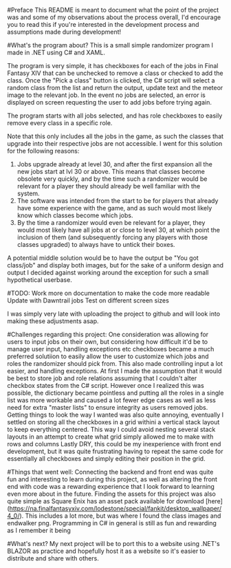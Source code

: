 #Preface
This README is meant to document what the point of the project was and some of my observations about the process overall, I'd encourage you to read this if you're interested in the development process and assumptions made during development!

#What's the program about?
This is a small simple randomizer program I made in .NET using C# and XAML.

The program is very simple, it has checkboxes for each of the jobs in Final Fantasy XIV that can be unchecked to remove a class or checked to add the class. Once the "Pick a class" button is clicked, the C# script will select a random class from the list and return the output, update text and the meteor image to the relevant job. In the event no jobs are selected, an error is displayed on screen requesting the user to add jobs before trying again.

The program starts with all jobs selected, and has role checkboxes to easily remove every class in a specific role.

Note that this only includes all the jobs in the game, as such the classes that upgrade into their respective jobs are not accessible. I went for this solution for the following reasons:

1. Jobs upgrade already at level 30, and after the first expansion all the new jobs start at lvl 30 or above. This means that classes become obsolete very quickly, and by the time such a randomizer would be relevant for a player they should already be well familiar with the system.
2. The software was intended from the start to be for players that already have some experience with the game, and as such would most likely know which classes become which jobs.
3. By the time a randomizer would even be relevant for a player, they would most likely have all jobs at or close to level 30, at which point the inclusion of them (and subsequently forcing any players with those classes upgraded) to always have to untick their boxes.

A potential middle solution would be to have the output be "You got class/job" and display both images, but for the sake of a uniform design and output I decided against working around the exception for such a small hypothetical userbase.

#TODO:
Work more on documentation to make the code more readable
Update with Dawntrail jobs
Test on different screen sizes

I was simply very late with uploading the project to github and will look into making these adjustments asap.

#Challenges regarding this project:
One consideration was allowing for users to input jobs on their own, but considering how difficult it'd be to manage user input, handling exceptions etc checkboxes became a much preferred solutiion to easily allow the user to customize which jobs and roles the randomizer should pick from. This also made controlling input a lot easier, and handling exceptions.
At first I made the assumption that it would be best to store job and role relations assuming that I couldn't alter checkbox states from the C# script. However once I realized this was possible, the dictionary became pointless and putting all the roles in a single list was more workable and caused a lot fewer edge cases as well as less need for extra "master lists" to ensure integrity as users removed jobs.
Getting things to look the way I wanted was also quite annoying, eventually I settled on storing all the checkboxes in a grid withini a vertical stack layout to keep everything centered. This way I could avoid nesting several stack layouts in an attempt to create what grid simply allowed me to make with rows and columns
Lastly DRY, this could be my inexperience with front end development, but it was quite frustrating having to repeat the same code for essentially all checkboxes and simply editing their position in the grid.

#Things that went well:
Connecting the backend and front end was quite fun and interesting to learn during this project, as well as altering the front end with code was a rewarding experience that I look forward to learning even more about in the future.
Finding the assets for this project was also quite simple as Square Enix has an asset pack available for download [here] (https://na.finalfantasyxiv.com/lodestone/special/fankit/desktop_wallpaper/4_0/). This includes a lot more, but was where I found the class images and endwalker png.
Programming in C# in general is still as fun and rewarding as I remember it being

#What's next?
My next project will be to port this to a website using .NET's BLAZOR as practice and hopefully host it as a website so it's easier to distribute and share with others.
